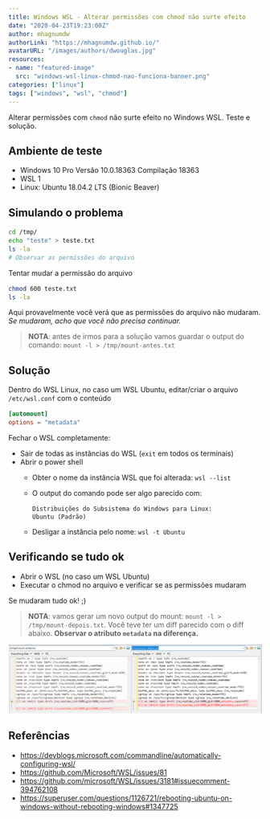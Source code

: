 ```yaml
---
title: Windows WSL - Alterar permissões com chmod não surte efeito
date: "2020-04-23T19:23:00Z"
author: mhagnumdw
authorLink: "https://mhagnumdw.github.io/"
avatarURL: "/images/authors/dwouglas.jpg"
resources:
- name: "featured-image"
  src: "windows-wsl-linux-chmod-nao-funciona-banner.png"
categories: ["linux"]
tags: ["windows", "wsl", "chmod"]
---
```


Alterar permissões com `chmod` não surte efeito no Windows WSL. Teste e solução.

<!--more-->

## Ambiente de teste

- Windows 10 Pro Versão 10.0.18363 Compilação 18363
- WSL 1
- Linux: Ubuntu 18.04.2 LTS (Bionic Beaver)

## Simulando o problema

```bash
cd /tmp/
echo "teste" > teste.txt
ls -la
# Observar as permissões do arquivo
```

Tentar mudar a permissão do arquivo

```bash
chmod 600 teste.txt
ls -la
```

Aqui provavelmente você verá que as permissões do arquivo não mudaram. _Se mudaram, acho que você não precisa continuar._

> **NOTA**: antes de irmos para a solução vamos guardar o output do comando: `mount -l > /tmp/mount-antes.txt`

## Solução

Dentro do WSL Linux, no caso um WSL Ubuntu, editar/criar o arquivo
`/etc/wsl.conf` com o conteúdo

```conf
[automount]
options = "metadata"
```

Fechar o WSL completamente:

- Sair de todas as instâncias do WSL (`exit` em todos os terminais)
- Abrir o power shell
  - Obter o nome da instância WSL que foi alterada: `wsl --list`
  - O output do comando pode ser algo parecido com:

    ```text
    Distribuições do Subsistema do Windows para Linux:
    Ubuntu (Padrão)
    ```

  - Desligar a instância pelo nome: `wsl -t Ubuntu`

## Verificando se tudo ok

- Abrir o WSL (no caso um WSL Ubuntu)
- Executar o chmod no arquivo e verificar se as permissões mudaram

Se mudaram tudo ok! ;)

> **NOTA**: vamos gerar um novo output do mount: `mount -l > /tmp/mount-depois.txt`. Você teve ter um diff parecido com o diff abaixo. **Observar o atributo `metadata` na diferença.**

![Diff](windows-wsl-linux-chmod-nao-funciona-diff.png)

## Referências

- <https://devblogs.microsoft.com/commandline/automatically-configuring-wsl/>
- <https://github.com/Microsoft/WSL/issues/81>
- <https://github.com/microsoft/WSL/issues/3181#issuecomment-394762108>
- <https://superuser.com/questions/1126721/rebooting-ubuntu-on-windows-without-rebooting-windows#1347725>
